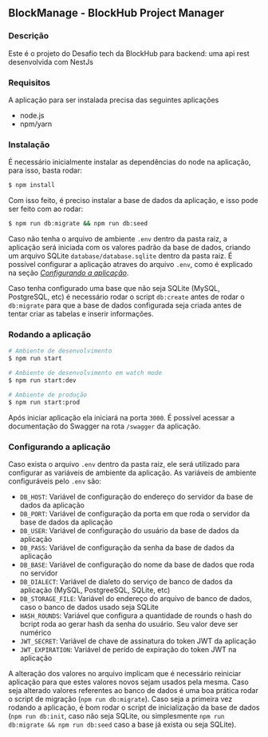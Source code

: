 BlockManage - BlockHub Project Manager
--------------------------------------

### Descrição

Este é o projeto do Desafio tech da BlockHub para backend: uma api rest desenvolvida com NestJs

### Requisitos

A aplicação para ser instalada precisa das seguintes aplicações

- node.js
- npm/yarn

### Instalação

É necessário inicialmente instalar as dependências do node na aplicação, para isso, basta rodar:

```bash
$ npm install
```

Com isso feito, é preciso instalar a base de dados da aplicação, e isso pode ser feito com ao rodar:

```bash
$ npm run db:migrate && npm run db:seed
```

Caso não tenha o arquivo de ambiente `.env` dentro da pasta raiz, a aplicação será iniciada com os valores padrão da base de dados, criando um arquivo SQLite `database/database.sqlite` dentro da pasta raiz. É possível configurar a aplicação atraves do arquivo `.env`, como é explicado na seção [_Configurando a aplicação_](#configurando-a-aplicação).

Caso tenha configurado uma base que não seja SQLite (MySQL, PostgreSQL, etc) é necessário rodar o script `db:create` antes de rodar o `db:migrate` para que a base de dados configurada seja criada antes de tentar criar as tabelas e inserir informações.

### Rodando a aplicação

```bash
# Ambiente de desenvolvimento
$ npm run start

# Ambiente de desenvolvimento em watch mode
$ npm run start:dev

# Ambiente de produção
$ npm run start:prod
```
Após iniciar aplicação ela iniciará na porta `3000`. É possível acessar a documentação do Swagger na rota `/swagger` da aplicação.

### Configurando a aplicação

Caso exista o arquivo `.env` dentro da pasta raiz, ele será utilizado para configurar as variáveis de ambiente da aplicação. As variáveis de ambiente configuráveis pelo `.env` são:

- `DB_HOST`: Variável de configuração do endereço do servidor da base de dados da aplicação
- `DB_PORT`: Variável de configuração da porta em que roda o servidor da base de dados da aplicação
- `DB_USER`: Variável de configuração do usuário da base de dados da aplicação
- `DB_PASS`: Variável de configuração da senha da base de dados da aplicação
- `DB_BASE`: Variável de configuração do nome da base de dados que roda no servidor
- `DB_DIALECT`: Variável de dialeto do serviço de banco de dados da aplicação (MySQL, PostgreeSQL, SQLite, etc)
- `DB_STORAGE_FILE`: Variável do endereço do arquivo de banco de dados, caso o banco de dados usado seja SQLite
- `HASH_ROUNDS`: Variável que configura a quantidade de rounds o hash do bcript roda ao gerar hash da senha do usuário. Seu valor deve ser numérico
- `JWT_SECRET`: Variável de chave de assinatura do token JWT da aplicação
- `JWT_EXPIRATION`: Variável de perído de expiração do token JWT na aplicação

A alteração dos valores no arquivo implicam que é necessário reiniciar aplicação para que estes valores novos sejam usados pela mesma. Caso seja alterado valores referentes ao banco de dados é uma boa prática rodar o script de migração (`npm run db:migrate`). Caso seja a primeira vez rodando a aplicação, é bom rodar o script de inicialização da base de dados (`npm run db:init`, caso não seja SQLite, ou simplesmente `npm run db:migrate && npm run db:seed` caso a base já exista ou seja SQLite).